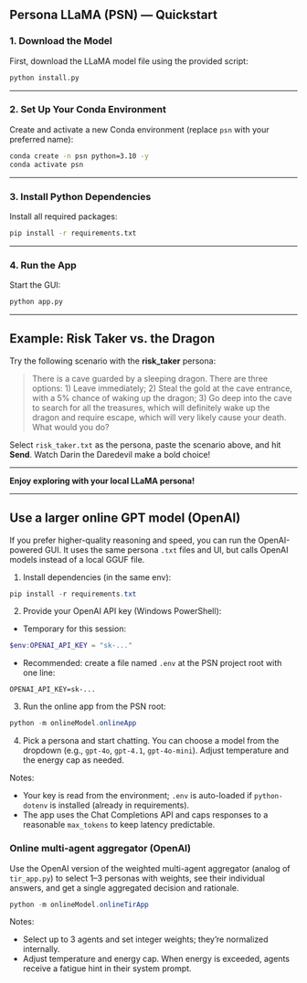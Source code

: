 ## Persona LLaMA (PSN) — Quickstart


### 1. Download the Model

First, download the LLaMA model file using the provided script:

```bash
python install.py
```

---

### 2. Set Up Your Conda Environment

Create and activate a new Conda environment (replace `psn` with your preferred name):

```bash
conda create -n psn python=3.10 -y
conda activate psn
```

---

### 3. Install Python Dependencies

Install all required packages:

```bash
pip install -r requirements.txt
```

---

### 4. Run the App

Start the GUI:

```bash
python app.py
```

---

## Example: Risk Taker vs. the Dragon

Try the following scenario with the **risk_taker** persona:

> There is a cave guarded by a sleeping dragon. There are three options: 1) Leave immediately; 2) Steal the gold at the cave entrance, with a 5% chance of waking up the dragon; 3) Go deep into the cave to search for all the treasures, which will definitely wake up the dragon and require escape, which will very likely cause your death. What would you do?

Select `risk_taker.txt` as the persona, paste the scenario above, and hit **Send**. Watch Darin the Daredevil make a bold choice!

---

**Enjoy exploring with your local LLaMA persona!**

---

## Use a larger online GPT model (OpenAI)

If you prefer higher-quality reasoning and speed, you can run the OpenAI-powered GUI. It uses the same persona `.txt` files and UI, but calls OpenAI models instead of a local GGUF file.

1) Install dependencies (in the same env):

```powershell
pip install -r requirements.txt
```

2) Provide your OpenAI API key (Windows PowerShell):

- Temporary for this session:

```powershell
$env:OPENAI_API_KEY = "sk-..."
```

- Recommended: create a file named `.env` at the PSN project root with one line:

```
OPENAI_API_KEY=sk-...
```

3) Run the online app from the PSN root:

```powershell
python -m onlineModel.onlineApp
```

4) Pick a persona and start chatting. You can choose a model from the dropdown (e.g., `gpt-4o`, `gpt-4.1`, `gpt-4o-mini`). Adjust temperature and the energy cap as needed.

Notes:
- Your key is read from the environment; `.env` is auto-loaded if `python-dotenv` is installed (already in requirements).
- The app uses the Chat Completions API and caps responses to a reasonable `max_tokens` to keep latency predictable.

### Online multi-agent aggregator (OpenAI)

Use the OpenAI version of the weighted multi-agent aggregator (analog of `tir_app.py`) to select 1–3 personas with weights, see their individual answers, and get a single aggregated decision and rationale.

```powershell
python -m onlineModel.onlineTirApp
```

Notes:
- Select up to 3 agents and set integer weights; they’re normalized internally.
- Adjust temperature and energy cap. When energy is exceeded, agents receive a fatigue hint in their system prompt.
